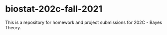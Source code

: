 # biostat-202c-fall-2021

This is a repository for homework and project submissions for 202C - Bayes Theory.
